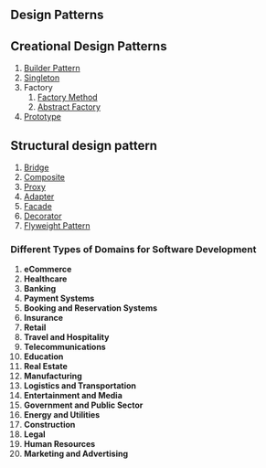 Design Patterns
---------------

Creational Design Patterns
------------------------
1. [Builder Pattern](src/com/company/builder/readme.md)
2. [Singleton](src/com/company/singletonpattern/readme.md)
3. Factory
   1. [Factory Method](src/com/company/Factory/FactoryMethod/readme.md)
   2. [Abstract Factory](src/com/company/Factory/AbstractFactory/readme.md)
4. [Prototype](src/com/company/prototype/readme.md)

Structural design pattern
-------------------------
1. [Bridge](src/com/company/Bridge/readme.md)
2. [Composite](src/com/company/composite/readme.md)
3. [Proxy](src/com/company/proxy/readme.md)
4. [Adapter](src/com/company/adapter/readme.md)
5. [Facade](src/com/company/facade/readme.md)
6. [Decorator](src/com/company/decorator/readme.md)
7. [Flyweight Pattern](src/com/company/flyweight/readme.md)



### Different Types of Domains for Software Development

1. **eCommerce**
2. **Healthcare**
3. **Banking**
4. **Payment Systems**
5. **Booking and Reservation Systems**
6. **Insurance**
7. **Retail**
8. **Travel and Hospitality**
9. **Telecommunications**
10. **Education**
11. **Real Estate**
12. **Manufacturing**
13. **Logistics and Transportation**
14. **Entertainment and Media**
15. **Government and Public Sector**
16. **Energy and Utilities**
17. **Construction**
18. **Legal**
19. **Human Resources**
20. **Marketing and Advertising**
